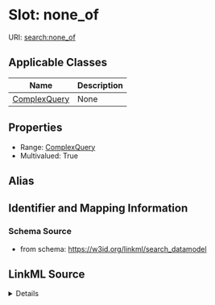 # Slot: none_of

URI: [search:none_of](https://w3id.org/linkml/search_datamodel/none_of)



<!-- no inheritance hierarchy -->




## Applicable Classes

| Name | Description |
| --- | --- |
[ComplexQuery](ComplexQuery.md) | None






## Properties

* Range: [ComplexQuery](ComplexQuery.md)
* Multivalued: True







## Alias




## Identifier and Mapping Information







### Schema Source


* from schema: https://w3id.org/linkml/search_datamodel




## LinkML Source

<details>
```yaml
name: none_of
from_schema: https://w3id.org/linkml/search_datamodel
rank: 1000
multivalued: true
alias: none_of
owner: ComplexQuery
domain_of:
- ComplexQuery
range: ComplexQuery

```
</details>